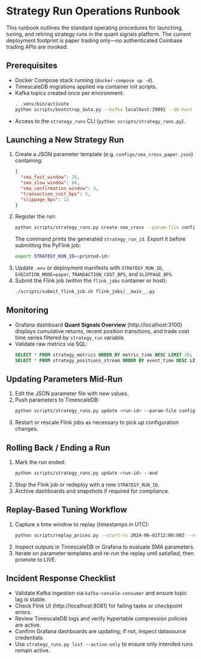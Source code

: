 # Strategy Run Operations Runbook

This runbook outlines the standard operating procedures for launching, tuning, and retiring strategy runs in the quant signals platform. The current deployment footprint is paper trading only—no authenticated Coinbase trading APIs are invoked.

## Prerequisites
- Docker Compose stack running (`docker-compose up -d`).
- TimescaleDB migrations applied via container init scripts.
- Kafka topics created once per environment:
  ```bash
  . .venv/bin/activate
  python scripts/bootstrap_data.py --kafka localhost:29092 --db-host localhost --db-port 5434
  ```
- Access to the `strategy_runs` CLI (`python scripts/strategy_runs.py`).

## Launching a New Strategy Run
1. Create a JSON parameter template (e.g. `configs/sma_cross_paper.json`) containing:
   ```json
   {
     "sma_fast_window": 20,
     "sma_slow_window": 60,
     "sma_confirmation_window": 3,
     "transaction_cost_bps": 5,
     "slippage_bps": 12
   }
   ```
2. Register the run:
   ```bash
   python scripts/strategy_runs.py create sma_cross --param-file configs/sma_cross_paper.json --run-type PAPER --created-by "alice"
   ```
   The command prints the generated `strategy_run_id`. Export it before submitting the PyFlink job:
   ```bash
   export STRATEGY_RUN_ID=<printed-id>
   ```
3. Update `.env` or deployment manifests with `STRATEGY_RUN_ID`, `EXECUTION_MODE=paper`, `TRANSACTION_COST_BPS`, and `SLIPPAGE_BPS`.
4. Submit the Flink job (within the `flink_jobs` container or host):
   ```bash
   ./scripts/submit_flink_job.sh flink_jobs/__main__.py
   ```

## Monitoring
- Grafana dashboard **Quant Signals Overview** (http://localhost:3100) displays cumulative returns, recent position transitions, and trade cost time series filtered by `strategy_run` variable.
- Validate raw metrics via SQL:
  ```sql
  SELECT * FROM strategy_metrics ORDER BY metric_time DESC LIMIT 20;
  SELECT * FROM strategy_positions_stream ORDER BY event_time DESC LIMIT 20;
  ```

## Updating Parameters Mid-Run
1. Edit the JSON parameter file with new values.
2. Push parameters to TimescaleDB:
   ```bash
   python scripts/strategy_runs.py update <run-id> --param-file configs/sma_cross_paper.json
   ```
3. Restart or rescale Flink jobs as necessary to pick up configuration changes.

## Rolling Back / Ending a Run
1. Mark the run ended:
   ```bash
   python scripts/strategy_runs.py update <run-id> --end
   ```
2. Stop the Flink job or redeploy with a new `STRATEGY_RUN_ID`.
3. Archive dashboards and snapshots if required for compliance.

## Replay-Based Tuning Workflow
1. Capture a time window to replay (timestamps in UTC):
   ```bash
   python scripts/replay_prices.py --start-ts 2024-06-01T12:00:00Z --end-ts 2024-06-01T14:00:00Z --speedup 10
   ```
2. Inspect outputs in TimescaleDB or Grafana to evaluate SMA parameters.
3. Iterate on parameter templates and re-run the replay until satisfied, then promote to LIVE.

## Incident Response Checklist
- Validate Kafka ingestion via `kafka-console-consumer` and ensure topic lag is stable.
- Check Flink UI (http://localhost:8081) for failing tasks or checkpoint errors.
- Review TimescaleDB logs and verify hypertable compression policies are active.
- Confirm Grafana dashboards are updating; if not, inspect datasource credentials.
- Use `strategy_runs.py list --active-only` to ensure only intended runs remain active.
